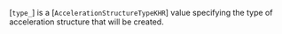 [`type_`] is a [`AccelerationStructureTypeKHR`] value specifying
the type of acceleration structure that will be created.